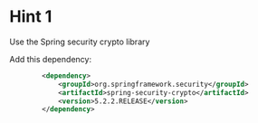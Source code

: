# Hint 1

Use the Spring security crypto library

Add this dependency:
```xml
        <dependency>
            <groupId>org.springframework.security</groupId>
            <artifactId>spring-security-crypto</artifactId>
            <version>5.2.2.RELEASE</version>
        </dependency>
```